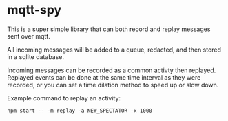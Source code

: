 # mqtt-spy

This is a super simple library that can both record and replay messages sent over mqtt.

All incoming messages will be added to a queue, redacted, and then stored in a sqlite database.

Incoming messages can be recorded as a common activty then replayed. Replayed events can be done at the same time interval as they were recorded, or you can set a time dilation method to speed up or slow down.

Example command to replay an activity:
```
npm start -- -m replay -a NEW_SPECTATOR -x 1000
```
